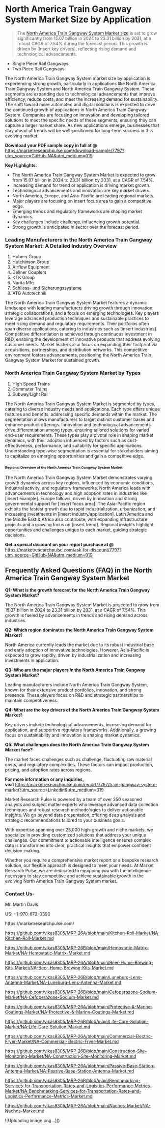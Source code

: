 
<h1>North America Train Gangway System Market&nbsp;Size by Application</h1><blockquote><p>The <a href="https://marketresearchpulse.com/download-sample/7797?utm_source=GitHub-NA&amp;utm_medium=019">North America Train Gangway System Market size</a> is set to grow significantly from 15.07 billion in 2024 to 23.31 billion by 2031, at a robust CAGR of 7.54% during the forecast period. This growth is driven by [insert key drivers], reflecting rising demand and technological advancements.</p></blockquote><ul><li>Single Piece Rail Gangways<li> Two Piece Rail Gangways</li></ul><p>The North America Train Gangway System market size by application is experiencing strong growth, particularly in applications like North America Train Gangway System and North America Train Gangway System. These segments are expanding due to technological advancements that improve efficiency, reduce costs, and meet the increasing demand for sustainability. The shift toward more automated and digital solutions is expected to drive the continued growth of applications in North America Train Gangway System. Companies are focusing on innovation and developing tailored solutions to meet the specific needs of these segments, ensuring they can capture a larger market share. As new applications emerge, businesses that stay ahead of trends will be well-positioned for long-term success in this evolving market.</p><p><strong>Download your PDF sample copy in full at @ </strong><a href="https://marketresearchpulse.com/download-sample/7797?utm_source=GitHub-NA&amp;utm_medium=019">https://marketresearchpulse.com/download-sample/7797?utm_source=GitHub-NA&amp;utm_medium=019</a></p><p><strong>Key Highlights: </strong></p><ul><li>The North America Train Gangway System Market is expected to grow from 15.07 billion in 2024 to 23.31 billion by 2031, at a CAGR of 7.54%.</li><li>Increasing demand for trend or application is driving market growth.</li><li>Technological advancements and innovation are key market drivers.</li><li>North America, Europe, and Asia-Pacific are leading regional markets.</li><li>Major players are focusing on insert focus area to gain a competitive edge.</li><li>Emerging trends and regulatory frameworks are shaping market dynamics.</li><li>Key challenges include challenge, influencing growth potential.</li><li>Strong growth is anticipated in sector over the forecast period.</li></ul><h3>Leading Manufacturers in the North America Train Gangway System Market: A Detailed Industry Overview</h3><ol><li>Hubner Group</li><li>Hutchinson Group</li><li>Airflow Equipment</li><li>Dellner Couplers</li><li>KTK Group</li><li>Narita Mfg</li><li>Schliess- und Sicherungssysteme</li><li>ATG Autotechnik</li></ol><div class="flex max-w-full flex-col flex-grow"><div class="min-h-8 text-message flex w-full flex-col items-end gap-2 whitespace-normal break-words [.text-message+&amp;]:mt-5" dir="auto" data-message-author-role="assistant" data-message-id="fd8432e4-4910-450d-b182-61b7bfb0a01f" data-message-model-slug="gpt-4o"><div class="flex w-full flex-col gap-1 empty:hidden first:pt-[3px]"><div class="markdown prose w-full break-words dark:prose-invert light"><p>The North America Train Gangway System Market features a dynamic landscape with leading manufacturers driving growth through innovation, strategic collaborations, and a focus on emerging technologies. Key players leverage advanced production techniques and sustainable practices to meet rising demand and regulatory requirements. Their portfolios often span diverse applications, catering to industries such as [insert industries]. Competitive differentiation is achieved through continuous investment in R&amp;D, enabling the development of innovative products that address evolving customer needs. Market leaders also focus on expanding their footprint via acquisitions, partnerships, and distribution networks. This competitive environment fosters advancements, positioning the North America Train Gangway System Market for sustained growth.</p></div></div></div></div><h3>North America Train Gangway System Market by Types</h3><ol><li>High Speed Trains<li> Commuter Trains<li> Subway/Light Rail</li></ol><div class="flex max-w-full flex-col flex-grow"><div class="min-h-8 text-message flex w-full flex-col items-end gap-2 whitespace-normal break-words [.text-message+&amp;]:mt-5" dir="auto" data-message-author-role="assistant" data-message-id="084470be-0bb7-4664-bddf-5156b4f41249" data-message-model-slug="gpt-4o-mini"><div class="flex w-full flex-col gap-1 empty:hidden first:pt-[3px]"><div class="markdown prose w-full break-words dark:prose-invert light"><p>The North America Train Gangway System Market is segmented by types, catering to diverse industry needs and applications. Each type offers unique features and benefits, addressing specific demands within the market. The segmentation allows manufacturers to target distinct customer bases and enhance product offerings. Innovation and technological advancements drive differentiation among types, ensuring tailored solutions for varied end-user requirements. These types play a pivotal role in shaping market dynamics, with their adoption influenced by factors such as cost-effectiveness, performance, and suitability for specific applications. Understanding type-wise segmentation is essential for stakeholders aiming to capitalize on emerging opportunities and gain a competitive edge.</p></div></div></div></div><h3><span style="font-size: 11px;">Regional Overview of the North America Train Gangway System Market</span></h3><div class="flex max-w-full flex-col flex-grow"><div class="min-h-8 text-message flex w-full flex-col items-end gap-2 whitespace-normal break-words [.text-message+&amp;]:mt-5" dir="auto" data-message-author-role="assistant" data-message-id="e9038762-ce64-4e30-91c9-9bd413514231" data-message-model-slug="gpt-4o-mini"><div class="flex w-full flex-col gap-1 empty:hidden first:pt-[3px]"><div class="markdown prose w-full break-words dark:prose-invert light"><p>The North America Train Gangway System Market demonstrates varying growth dynamics across key regions, influenced by economic conditions, industrial activity, and regulatory frameworks. North America leads with advancements in technology and high adoption rates in industries like [insert example]. Europe follows, driven by innovation and strong governmental support for [insert focus area]. The Asia-Pacific region exhibits the fastest growth due to rapid industrialization, urbanization, and increasing investments in [insert industry/application]. Latin America and the Middle East &amp; Africa also contribute, with expanding infrastructure projects and a growing focus on [insert trend]. Regional insights highlight opportunities and challenges unique to each market, guiding strategic decisions.</p></div></div></div></div><p><strong>Get a special discount on your report purchase at @ </strong><a href="https://marketresearchpulse.com/ask-for-discount/7797?utm_source=GitHub-NA&amp;utm_medium=019">https://marketresearchpulse.com/ask-for-discount/7797?utm_source=GitHub-NA&amp;utm_medium=019</a></p><h2>Frequently Asked Questions (FAQ) in the North America Train Gangway System Market</h2><p><strong>Q1: What is the growth forecast for the North America Train Gangway System Market?</strong></p><p>The North America Train Gangway System Market is projected to grow from 15.07 billion in 2024 to 23.31 billion by 2031, at a CAGR of 7.54%. This growth is fueled by advancements in trends and rising demand across industries.</p><p><strong>Q2: Which region dominates the North America Train Gangway System Market?</strong></p><p>North America currently leads the market due to its robust industrial base and early adoption of innovative technologies. However, Asia-Pacific is expected to grow rapidly, driven by industrialization and increasing investments in application.</p><p><strong>Q3: Who are the major players in the North America Train Gangway System Market?</strong></p><p>Leading manufacturers include North America Train Gangway System, known for their extensive product portfolios, innovation, and strong presence. These players focus on R&amp;D and strategic partnerships to maintain competitiveness.</p><p><strong>Q4: What are the key drivers of the North America Train Gangway System Market?</strong></p><p>Key drivers include technological advancements, increasing demand for application, and supportive regulatory frameworks. Additionally, a growing focus on sustainability and innovation is shaping market dynamics.</p><p><strong>Q5: What challenges does the North America Train Gangway System Market face?</strong></p><p>The market faces challenges such as challenge, fluctuating raw material costs, and regulatory complexities. These factors can impact production, pricing, and adoption rates across regions.</p><p><strong>For more information or any inquiries, visit&nbsp;</strong><a href="https://marketresearchpulse.com/report/7797/train-gangway-system-market?utm_source=Linkedin&utm_medium=019">https://marketresearchpulse.com/report/7797/train-gangway-system-market?utm_source=Linkedin&utm_medium=019</a></p><p>Market Research Pulse is powered by a team of over 250 seasoned analysts and subject matter experts who leverage advanced data collection techniques and robust research methodologies to deliver actionable insights. We go beyond data presentation, offering deep analysis and strategic recommendations tailored to your business goals.</p><p>With expertise spanning over 25,000 high-growth and niche markets, we specialize in providing customized solutions that address your unique challenges. Our commitment to actionable intelligence ensures complex data is transformed into clear, practical insights that empower confident decision-making.</p><p>Whether you require a comprehensive market report or a bespoke research solution, our flexible approach is designed to meet your needs. At Market Research Pulse, we are dedicated to equipping you with the intelligence necessary to stay competitive and achieve sustainable growth in the evolving North America Train Gangway System market.</p><h3><strong>Contact Us-</strong></h3><p>Mr. Martin Davis</p><p>US: +1-970-672-0390</p><p>https://marketresearchpulse.com/</p><p><a href="https://github.com/vikas8305/MRP-26A/blob/main/Kitchen-Roll-Market/NA-Kitchen-Roll-Market.md">https://github.com/vikas8305/MRP-26A/blob/main/Kitchen-Roll-Market/NA-Kitchen-Roll-Market.md</a></p><p><a href="https://github.com/vikas8305/MRP-26B/blob/main/Hemostatic-Matrix-Market/NA-Hemostatic-Matrix-Market.md">https://github.com/vikas8305/MRP-26B/blob/main/Hemostatic-Matrix-Market/NA-Hemostatic-Matrix-Market.md</a></p><p><a href="https://github.com/vikas8305/MRP-26A/blob/main/Beer-Home-Brewing-Kits-Market/NA-Beer-Home-Brewing-Kits-Market.md">https://github.com/vikas8305/MRP-26A/blob/main/Beer-Home-Brewing-Kits-Market/NA-Beer-Home-Brewing-Kits-Market.md</a></p><p><a href="https://github.com/vikas8305/MRP-26B/blob/main/Luneburg-Lens-Antenna-Market/NA-Luneburg-Lens-Antenna-Market.md">https://github.com/vikas8305/MRP-26B/blob/main/Luneburg-Lens-Antenna-Market/NA-Luneburg-Lens-Antenna-Market.md</a></p><p><a href="https://github.com/vikas8305/MRP-26B/blob/main/Cefoperazone-Sodium-Market/NA-Cefoperazone-Sodium-Market.md">https://github.com/vikas8305/MRP-26B/blob/main/Cefoperazone-Sodium-Market/NA-Cefoperazone-Sodium-Market.md</a></p><p><a href="https://github.com/vikas8305/MRP-26A/blob/main/Protective-&-Marine-Coatings-Market/NA-Protective-&-Marine-Coatings-Market.md">https://github.com/vikas8305/MRP-26A/blob/main/Protective-&-Marine-Coatings-Market/NA-Protective-&-Marine-Coatings-Market.md</a></p><p><a href="https://github.com/vikas8305/MRP-26B/blob/main/Life-Care-Solution-Market/NA-Life-Care-Solution-Market.md">https://github.com/vikas8305/MRP-26B/blob/main/Life-Care-Solution-Market/NA-Life-Care-Solution-Market.md</a></p><p><a href="https://github.com/vikas8305/MRP-26A/blob/main/Commercial-Electric-Fryer-Market/NA-Commercial-Electric-Fryer-Market.md">https://github.com/vikas8305/MRP-26A/blob/main/Commercial-Electric-Fryer-Market/NA-Commercial-Electric-Fryer-Market.md</a></p><p><a href="https://github.com/vikas8305/MRP-26B/blob/main/Construction-Site-Monitoring-Market/NA-Construction-Site-Monitoring-Market.md">https://github.com/vikas8305/MRP-26B/blob/main/Construction-Site-Monitoring-Market/NA-Construction-Site-Monitoring-Market.md</a></p><p><a href="https://github.com/vikas8305/MRP-26A/blob/main/Passive-Base-Station-Antenna-Market/NA-Passive-Base-Station-Antenna-Market.md">https://github.com/vikas8305/MRP-26A/blob/main/Passive-Base-Station-Antenna-Market/NA-Passive-Base-Station-Antenna-Market.md</a></p><p><a href="https://github.com/vikas8305/MRP-26B/blob/main/Benchmarking-Services-for-Transportation-Rates-and-Logistics-Performance-Metrics-Market/NA-Benchmarking-Services-for-Transportation-Rates-and-Logistics-Performance-Metrics-Market.md">https://github.com/vikas8305/MRP-26B/blob/main/Benchmarking-Services-for-Transportation-Rates-and-Logistics-Performance-Metrics-Market/NA-Benchmarking-Services-for-Transportation-Rates-and-Logistics-Performance-Metrics-Market.md</a></p><p><a href="https://github.com/vikas8305/MRP-26A/blob/main/Nachos-Market/NA-Nachos-Market.md">https://github.com/vikas8305/MRP-26A/blob/main/Nachos-Market/NA-Nachos-Market.md</a></p>
![Uploading image.png…]()
